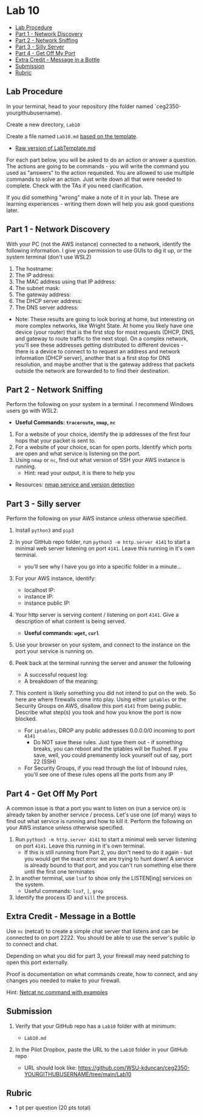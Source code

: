 # Lab 10

- [Lab Procedure](#Lab-Procedure)
- [Part 1 - Network Discovery](#Part-1---Network-Discovery)
- [Part 2 - Network Sniffing](#Part-2---Network-Sniffing)
- [Part 3 - Silly Server](#Part-3---Silly-Server)
- [Part 4 - Get Off My Port](#Part-4---Get-Off-My-Port)
- [Extra Credit - Message in a Bottle](#Extra-Credit---Message-in-a-Bottle)
- [Submission](#Submission)
- [Rubric](#Rubric)

## Lab Procedure

In your terminal, head to your repository (the folder named `ceg2350-yourgithubusername).

Create a new directory, `Lab10`

Create a file named `Lab10.md` [based on the template](LabTemplate.md).

- [Raw version of LabTemplate.md](https://raw.githubusercontent.com/pattonsgirl/Fall2021-CEG2350/main/Labs/Lab10/LabTemplate.md)

For each part below, you will be asked to do an action or answer a question. The actions are going to be commands - you will write the command you used as "answers" to the action requested. You are allowed to use multiple commands to solve an action. Just write down all that were needed to complete. Check with the TAs if you need clarification.

If you did something "wrong" make a note of it in your lab. These are learning experiences - writing them down will help you ask good questions later.

## Part 1 - Network Discovery

With your PC (not the AWS instance) connected to a network, identify the following information. I give you permission to use GUIs to dig it up, or the system terminal (don't use WSL2)

1. The hostname:
2. The IP address:
3. The MAC address using that IP address:
4. The subnet mask:
5. The gateway address:
6. The DHCP server address:
7. The DNS server address:

- Note: These results are going to look boring at home, but interesting on more complex networks, like Wright State. At home you likely have one device (your router) that is the first stop for most requests (DHCP, DNS, and gateway to route traffic to the next stop). On a complex network, you'll see these addresses getting distributed to different devices - there is a device to connect to to request an address and network information (DHCP server), another that is a first stop for DNS resolution, and maybe another that is the gateway address that packets outside the network are forwarded to to find their destination.

## Part 2 - Network Sniffing

Perform the following on your system in a terminal. I recommend Windows users go with WSL2.

- **Useful Commands: `traceroute`, `nmap`, `nc`**

1. For a website of your choice, identify the ip addresses of the first four hops that your packet is sent to.
2. For a website of your choice, scan for open ports. Identify which ports are open and what service is listening on the port.
3. Using `nmap` or `nc`, find out what version of SSH your AWS instance is running.
   - Hint: read your output, it is there to help you

- Resources: [nmap service and version detection](https://nmap.org/book/man-version-detection.html)

## Part 3 - Silly server

Perform the following on your AWS instance unless otherwise specified.

1. Install `python3` and `pip3`
2. In your GitHub repo folder, run `python3 -m http.server 4141` to start a minimal web server listening on port `4141`. Leave this running in it's own terminal.
   - you'll see why I have you go into a specific folder in a minute...
3. For your AWS instance, identify:
   - localhost IP:
   - instance IP:
   - instance public IP:
4. Your http server is serving content / listening on port `4141`. Give a description of what content is being served.
   - **Useful commands: `wget`, `curl`**
5. Use your browser on your system, and connect to the instance on the port your service is running on.
6. Peek back at the terminal running the server and answer the following

   - A successful request log:
   - A breakdown of the meaning:

7. This content is likely something you did not intend to put on the web. So here are where firewalls come into play. Using either `iptables` or the Security Groups on AWS, disallow this port `4141` from being public. Describe what step(s) you took and how you know the port is now blocked.
   - For `iptables`, DROP any public addresses 0.0.0.0/0 incoming to port `4141`
     - Do NOT save these rules. Just type them out - if something breaks, you can reboot and the iptables will be flushed. If you save, well, you could premanently lock yourself out of say, port 22 (SSH)
   - For Security Groups, if you read through the list of Inbound rules, you'll see one of these rules opens all the ports from any IP

## Part 4 - Get Off My Port

A common issue is that a port you want to listen on (run a service on) is already taken by another service / process. Let's use one (of many) ways to find out what service is running and how to kill it. Perform the following on your AWS instance unless otherwise specified.

1. Run `python3 -m http.server 4141` to start a minimal web server listening on port `4141`. Leave this running in it's own terminal.
   - If this is still running from Part 2, you don't need to do it again - but you would get the exact error we are trying to hunt down! A service is already bound to that port, and you can't run something else there until the first one terminates
2. In another terminal, use `lsof` to show only the LISTEN[ing] services on the system.
   - Useful commands: `lsof`, `|`, `grep`
3. Identify the process ID and `kill` the process.

## Extra Credit - Message in a Bottle

Use `nc` (netcat) to create a simple chat server that listens and can be connected to on port 2222. You should be able to use the server's public ip to connect and chat.

Depending on what you did for part 3, your firewall may need patching to open this port externally.

Proof is documentation on what commands create, how to connect, and any changes you needed to make to your firewall.

Hint: [Netcat nc command with examples](https://linuxize.com/post/netcat-nc-command-with-examples/)

## Submission

1. Verify that your GitHub repo has a `Lab10` folder with at minimum:

   - `Lab10.md`

2. In the Pilot Dropbox, paste the URL to the `Lab10` folder in your GitHub repo
   - URL should look like: https://github.com/WSU-kduncan/ceg2350-YOURGITHUBUSERNAME/tree/main/Lab10

## Rubric

- 1 pt per question (20 pts total)
